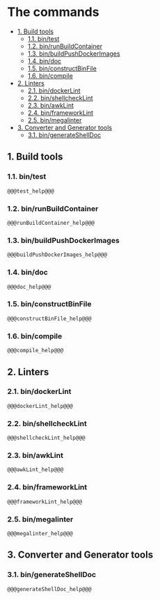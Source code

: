 # The commands

- [1. Build tools](#1-build-tools)
  - [1.1. bin/test](#11-bintest)
  - [1.2. bin/runBuildContainer](#12-binrunbuildcontainer)
  - [1.3. bin/buildPushDockerImages](#13-binbuildpushdockerimages)
  - [1.4. bin/doc](#14-bindoc)
  - [1.5. bin/constructBinFile](#15-binconstructbinfile)
  - [1.6. bin/compile](#16-bincompile)
- [2. Linters](#2-linters)
  - [2.1. bin/dockerLint](#21-bindockerlint)
  - [2.2. bin/shellcheckLint](#22-binshellchecklint)
  - [2.3. bin/awkLint](#23-binawklint)
  - [2.4. bin/frameworkLint](#24-binframeworklint)
  - [2.5. bin/megalinter](#25-binmegalinter)
- [3. Converter and Generator tools](#3-converter-and-generator-tools)
  - [3.1. bin/generateShellDoc](#31-bingenerateshelldoc)

## 1. Build tools

### 1.1. bin/test

```text
@@@test_help@@@
```

### 1.2. bin/runBuildContainer

```text
@@@runBuildContainer_help@@@
```

### 1.3. bin/buildPushDockerImages

```text
@@@buildPushDockerImages_help@@@
```

### 1.4. bin/doc

```text
@@@doc_help@@@
```

### 1.5. bin/constructBinFile

```text
@@@constructBinFile_help@@@
```

### 1.6. bin/compile

```text
@@@compile_help@@@
```

## 2. Linters

### 2.1. bin/dockerLint

```text
@@@dockerLint_help@@@
```

### 2.2. bin/shellcheckLint

```text
@@@shellcheckLint_help@@@
```

### 2.3. bin/awkLint

```text
@@@awkLint_help@@@
```

### 2.4. bin/frameworkLint

```text
@@@frameworkLint_help@@@
```

### 2.5. bin/megalinter

```text
@@@megalinter_help@@@
```

## 3. Converter and Generator tools

### 3.1. bin/generateShellDoc

```text
@@@generateShellDoc_help@@@
```
